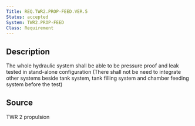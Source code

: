 ```yaml
---
Title: REQ.TWR2.PROP-FEED.VER.5
Status: accepted
System: TWR2.PROP-FEED
Class: Requirement
---
```


## Description

The whole hydraulic system shall be able to be pressure proof and leak tested in stand-alone configuration (There shall not be need to integrate other systems beside tank system, tank filling system and chamber feeding system before the test)

## Source

TWR 2 propulsion
